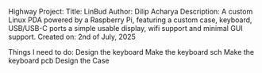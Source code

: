 Highway Project:
Title: LinBud
Author: Dilip Acharya
Description: A custom Linux PDA powered by a Raspberry Pi, featuring a custom case, keyboard, USB/USB-C ports a simple usable display, wifi support and minimal GUI support.
Created on: 2nd of July, 2025

Things I need to do:
Design the keyboard
Make the keyboard sch
Make the keyboard pcb
Design the Case

